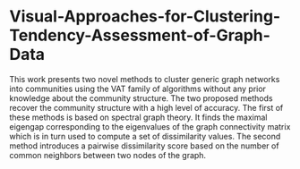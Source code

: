 # Visual-Approaches-for-Clustering-Tendency-Assessment-of-Graph-Data
This work presents two novel methods to cluster generic graph networks into communities using the VAT family of algorithms without any prior knowledge about the community structure. The two proposed methods recover the community structure with a high level of accuracy. The first of these methods is based on spectral graph theory. It finds the maximal eigengap corresponding to the eigenvalues of the graph connectivity matrix which is in turn used to compute a set of dissimilarity values. The second method introduces a pairwise dissimilarity score based on the number of common neighbors between two nodes of the graph. 
